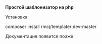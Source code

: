 **Простой шаблонизатор на php**

Установка:

composer install rmcj/templater:dev-master

Документация появится поэже
